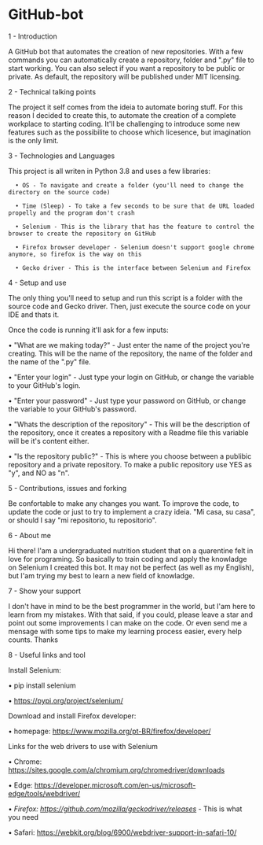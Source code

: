 # GitHub-bot

1 - Introduction


  A GitHub bot that automates the creation of new repositories. With a few commands you can automatically create a repository, folder and ".py" file to start working. You can also select if you want a repository to be public or private. As default, the repository will be published under MIT licensing.
  
2 - Technical talking points


  The project it self comes from the ideia to automate boring stuff. For this reason I decided to create this, to automate the creation of a complete workplace to starting coding. It'll be challenging to introduce some new features such as the possibilite to choose which licesence, but imagination is the only limit.

3 - Technologies and Languages

  This project is all writen in Python 3.8 and uses a few libraries:
  
      • OS - To navigate and create a folder (you'll need to change the directory on the source code)
      
      • Time (Sleep) - To take a few seconds to be sure that de URL loaded propelly and the program don't crash
      
      • Selenium - This is the library that has the feature to control the browser to create the repository on GitHub
      
      • Firefox browser developer - Selenium doesn't support google chrome anymore, so firefox is the way on this
      
      • Gecko driver - This is the interface between Selenium and Firefox
      
 
4 - Setup and use

  The only thing you'll need to setup and run this script is a folder with the source code and Gecko driver. Then, just execute the source code on your IDE and thats it.
  
  Once the code is running it'll ask for a few inputs:
  
  • "What are we making today?" - Just enter the name of the project you're creating. This will be the name of the repository, the name of the folder and the name of the ".py" file.
  
  • "Enter your login" - Just type your login on GitHub, or change the variable to your GitHub's login.
  
  • "Enter your password" - Just type your password on GitHub, or change the variable to your GitHub's password.
  
  • "Whats the description of the repository" - This will be the description of the repository, once it creates a repository with a Readme file this variable will be it's content either.
  
  • "Is the repository public?" - This is where you choose between a publibic repository and a private repository. To make a public repository use YES as "y", and NO as "n".
  

5 - Contributions, issues and forking

  Be confortable to make any changes you want. To improve the code, to update the code or just to try to implement a crazy ideia. "Mi casa, su casa", or should I say "mi repositorio, tu repositorio".
  
6 - About me

  Hi there! I'am a undergraduated nutrition student that on a quarentine felt in love for programing. So basically to train coding and apply the knowladge on Selenium I created this bot. It may not be perfect (as well as my English), but I'am trying my best to learn a new field of knowladge.
  
7 - Show your support

  I don't have in mind to be the best programmer in the world, but I'am here to learn from my mistakes. With that said, if you could, please leave a star and point out some improvements I can make on the code. Or even send me a mensage with some tips to make my learning process easier, every help counts. Thanks
  
  
8 - Useful links and tool

Install Selenium:

  • pip install selenium
  
  • https://pypi.org/project/selenium/
  

Download and install Firefox developer:

  • homepage: https://www.mozilla.org/pt-BR/firefox/developer/
  

Links for the web drivers to use with Selenium

  • Chrome: https://sites.google.com/a/chromium.org/chromedriver/downloads
  
  • Edge: https://developer.microsoft.com/en-us/microsoft-edge/tools/webdriver/
  
  • *Firefox: https://github.com/mozilla/geckodriver/releases* - This is what you need
  
  • Safari: https://webkit.org/blog/6900/webdriver-support-in-safari-10/
  

